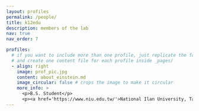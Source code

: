 ```yaml
---
layout: profiles
permalink: /people/
title: k12edu
description: members of the lab
nav: true
nav_order: 7

profiles:
  # if you want to include more than one profile, just replicate the following block
  # and create one content file for each profile inside _pages/
  - align: right
    image: prof_pic.jpg
    content: about_einstein.md
    image_circular: false # crops the image to make it circular
    more_info: >
      <p>B.S. Student</p>
      <p><a href='https://www.niu.edu.tw/'>National Ilan University, Taiwan</a></p>
---
```

